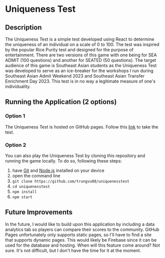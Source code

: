 # Uniqueness Test

## Description

The Uniqueness Test is a simple test developed using React to determine the uniqueness of an individual on a scale of 0 to 100. The test was inspired by the popular Rice Purity test and designed for the purpose of entertainment. There are two versions of this game with one being for SEA ADMIT (100 questions) and another for SEATED (50 questions). The target audience of this game is Southeast Asian students as the Uniqueness Test was developed to serve as an ice-breaker for the workshops I run during Southeast Asian Admit Weekend 2023 and Southeast Asian Transfer Enrichment Day 2023. This test is in no way a legitimate measure of one's individuality.

## Running the Application (2 options)

### Option 1

The Uniqueness Test is hosted on GitHub pages. Follow this [link](https://trungvu08.github.io/uniquenesstest/) to take the test.

### Option 2

You can also play the Uniqueness Test by cloning this repository and running the game locally. To do so, following these steps:

1. have [Git](https://git-scm.com/downloads) and [Node.js](https://nodejs.org/en) installed on your device
3. open the command line
4. `git clone https://github.com/trungvu08/uniquenesstest`
5. `cd uniquenesstest`
6. `npm install`
7. `npm start`

## Future Improvements

In the future, I would like to build upon this application by including a data analytics tab so players can compare their scores to the community. GitHub Pages unfortunately only supports static pages, so I'll have to find a site that supports dynamic pages. This would likely be Firebase since it can be used for the database and hosting. When will this feature come around? Not sure. It's not difficult, but I don't have the time for it at the moment.
